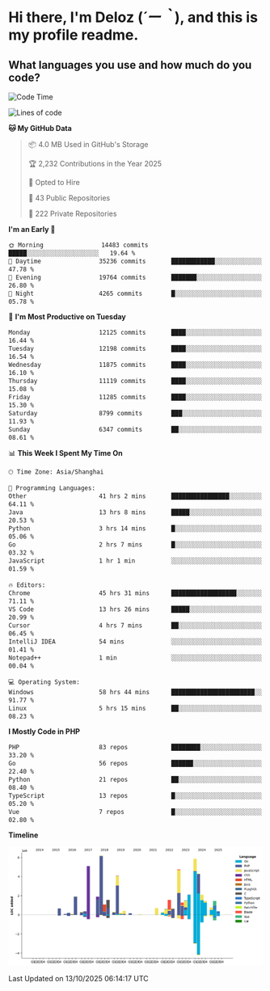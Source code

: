 # **Hi there, I'm Deloz (*´ー｀*), and this is my profile readme.**

## **What languages you use and how much do you code?**

<!--START_SECTION:waka-->
![Code Time](http://img.shields.io/badge/Code%20Time-7%2C750%20hrs%2012%20mins-blue)

![Lines of code](https://img.shields.io/badge/From%20Hello%20World%20I%27ve%20Written-54.0%20million%20lines%20of%20code-blue)

**🐱 My GitHub Data** 

> 📦 4.0 MB Used in GitHub's Storage 
 > 
> 🏆 2,232 Contributions in the Year 2025
 > 
> 💼 Opted to Hire
 > 
> 📜 43 Public Repositories 
 > 
> 🔑 222 Private Repositories 
 > 
**I'm an Early 🐤** 

```text
🌞 Morning                14483 commits       █████░░░░░░░░░░░░░░░░░░░░   19.64 % 
🌆 Daytime                35236 commits       ████████████░░░░░░░░░░░░░   47.78 % 
🌃 Evening                19764 commits       ███████░░░░░░░░░░░░░░░░░░   26.80 % 
🌙 Night                  4265 commits        █░░░░░░░░░░░░░░░░░░░░░░░░   05.78 % 
```
📅 **I'm Most Productive on Tuesday** 

```text
Monday                   12125 commits       ████░░░░░░░░░░░░░░░░░░░░░   16.44 % 
Tuesday                  12198 commits       ████░░░░░░░░░░░░░░░░░░░░░   16.54 % 
Wednesday                11875 commits       ████░░░░░░░░░░░░░░░░░░░░░   16.10 % 
Thursday                 11119 commits       ████░░░░░░░░░░░░░░░░░░░░░   15.08 % 
Friday                   11285 commits       ████░░░░░░░░░░░░░░░░░░░░░   15.30 % 
Saturday                 8799 commits        ███░░░░░░░░░░░░░░░░░░░░░░   11.93 % 
Sunday                   6347 commits        ██░░░░░░░░░░░░░░░░░░░░░░░   08.61 % 
```


📊 **This Week I Spent My Time On** 

```text
🕑︎ Time Zone: Asia/Shanghai

💬 Programming Languages: 
Other                    41 hrs 2 mins       ████████████████░░░░░░░░░   64.11 % 
Java                     13 hrs 8 mins       █████░░░░░░░░░░░░░░░░░░░░   20.53 % 
Python                   3 hrs 14 mins       █░░░░░░░░░░░░░░░░░░░░░░░░   05.06 % 
Go                       2 hrs 7 mins        █░░░░░░░░░░░░░░░░░░░░░░░░   03.32 % 
JavaScript               1 hr 1 min          ░░░░░░░░░░░░░░░░░░░░░░░░░   01.59 % 

🔥 Editors: 
Chrome                   45 hrs 31 mins      ██████████████████░░░░░░░   71.11 % 
VS Code                  13 hrs 26 mins      █████░░░░░░░░░░░░░░░░░░░░   20.99 % 
Cursor                   4 hrs 7 mins        ██░░░░░░░░░░░░░░░░░░░░░░░   06.45 % 
IntelliJ IDEA            54 mins             ░░░░░░░░░░░░░░░░░░░░░░░░░   01.41 % 
Notepad++                1 min               ░░░░░░░░░░░░░░░░░░░░░░░░░   00.04 % 

💻 Operating System: 
Windows                  58 hrs 44 mins      ███████████████████████░░   91.77 % 
Linux                    5 hrs 15 mins       ██░░░░░░░░░░░░░░░░░░░░░░░   08.23 % 
```

**I Mostly Code in PHP** 

```text
PHP                      83 repos            ████████░░░░░░░░░░░░░░░░░   33.20 % 
Go                       56 repos            ██████░░░░░░░░░░░░░░░░░░░   22.40 % 
Python                   21 repos            ██░░░░░░░░░░░░░░░░░░░░░░░   08.40 % 
TypeScript               13 repos            █░░░░░░░░░░░░░░░░░░░░░░░░   05.20 % 
Vue                      7 repos             █░░░░░░░░░░░░░░░░░░░░░░░░   02.80 % 
```



**Timeline**

![Lines of Code chart](https://raw.githubusercontent.com/deloz/deloz/main/assets/bar_graph.png)


 Last Updated on 13/10/2025 06:14:17 UTC
<!--END_SECTION:waka-->
